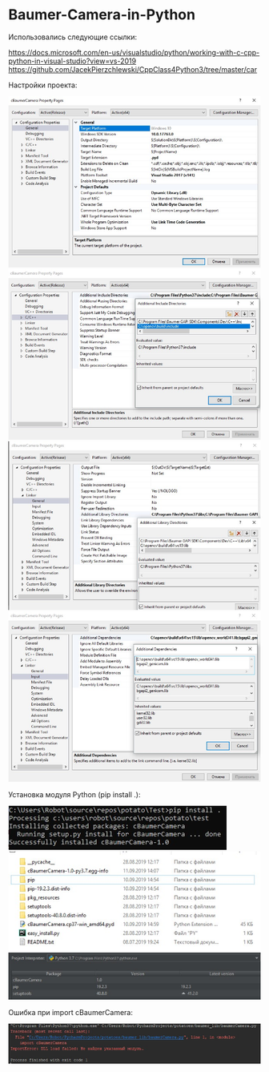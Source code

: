# Baumer-Camera-in-Python

Использовались следующие ссылки:

https://docs.microsoft.com/en-us/visualstudio/python/working-with-c-cpp-python-in-visual-studio?view=vs-2019
https://github.com/JacekPierzchlewski/CppClass4Python3/tree/master/car

Настройки проекта:

![img1](./images/img1.jpg)
![img2](./images/img2.jpg)
![img3](./images/img3.jpg)
![img4](./images/img4.jpg)

Установка модуля Python (pip install .):

![img5](./images/img5.jpg)
![img6](./images/img6.jpg)
![img7](./images/img7.jpg)

Ошибка при import cBaumerCamera:

![img8](./images/img8.jpg)
